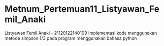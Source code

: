 # Metnum_Pertemuan11_Listyawan_Femil_Anaki
Listyawan Femil Anaki - 21120122140109
Implementasi kode menggunakan metode simpson 1/3 pada program menggunakan bahasa python

